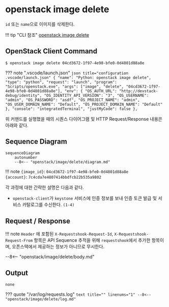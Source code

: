 # openstack image delete

`id` 또는 `name`으로 이미지를 삭제한다. 

!!! tip "CLI 참조"
    [openstack image delete](https://docs.openstack.org/python-openstackclient/zed/cli/command-objects/image-v2.html#image-delete)

## OpenStack Client Command
``` bash title="python3-openstackclient command"
$ openstack image delete 04cd3672-1f97-4e98-bfe0-0d4801d88a8e
```

??? note ".vscode/launch.json"
    ``` json title="configuration .vscode/launch.json"
    {
        "name": "Python: openstack image delete",
        "type": "python",
        "request": "launch",
        "program": "Scripts/openstack.exe",
        "args": ["image", "delete", "04cd3672-1f97-4e98-bfe0-0d4801d88a8e"],
        "env": {
            "OS_AUTH_URL": "http://devstack-debug/identity",
            "OS_IDENTITY_API_VERSION": "3",
            "OS_USERNAME": "admin",
            "OS_PASSWORD": "asdf",
            "OS_PROJECT_NAME": "admin",
            "OS_USER_DOMAIN_NAME": "Default",
            "OS_PROJECT_DOMAIN_NAME": "Default"
        },
        "console": "integratedTerminal",
        "justMyCode": false
    },
    ```

위 커맨드를 실행했을 때의 시퀀스 다이어그램 및 HTTP Request/Response 내용은 아래와 같다.  

## Sequence Diagram

``` mermaid
sequenceDiagram
    autonumber
    --8<-- "openstack/image/delete/diagram.md"
```

!!! note
    `{image_id}`: `04cd3672-1f97-4e98-bfe0-0d4801d88a8e`  
    `{account}`: `7c4cda7e4807414bbdfcb22b535a9802`  

각 과정에 대한 간략한 설명은 다음과 같다.   

- `openstack-client`가 `keystone` 서비스에 인증 정보를 보내 인증 토큰 발급 및 서비스 카탈로그를 수신한다. `(1-4)`

## Request / Response

!!! note
    `Header` 에 포함된 `X-Requestshook-Request-Id`, `X-Requestshook-Request-From` 항목은 API Sequence 추적을 위해 `requestshook`에서 추가한 항목이며, 오픈스택에서 제공하는 정보가 아니므로 무시한다.  

--8<-- "openstack/image/delete/body.md"

## Output

``` bash title="openstack image delete 04cd3672-1f97-4e98-bfe0-0d4801d88a8e"
none
```

??? quote "/var/log/requests.log"
    ``` text title="" linenums="1"
    --8<-- "openstack/image/delete/log.md"
    ```
